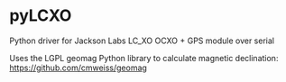 # pyLCXO
Python driver for Jackson Labs LC_XO OCXO + GPS module over serial

Uses the LGPL geomag Python library to calculate magnetic declination: https://github.com/cmweiss/geomag
